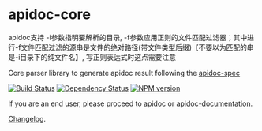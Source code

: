 # apidoc-core

apidoc支持 -i参数指明要解析的目录, -f参数应用正则的文件匹配过滤器；其中进行-f文件匹配过滤的源串是文件的绝对路径(带文件类型后缀)【不要以为匹配的串是-i目录下的纯文件名】, 写正则表达式时这点需要注意

Core parser library to generate apidoc result following the [apidoc-spec](https://github.com/apidoc/apidoc-spec)

[![Build Status](https://travis-ci.org/apidoc/apidoc-core.svg?branch=master)](https://travis-ci.org/apidoc/apidoc-core)
[![Dependency Status](https://david-dm.org/apidoc/apidoc-core.svg)](https://david-dm.org/apidoc/apidoc-core)
[![NPM version](https://badge.fury.io/js/apidoc-core.svg)](http://badge.fury.io/js/apidoc-core)

If you are an end user, please proceed to [apidoc](https://github.com/apidoc/apidoc) or [apidoc-documentation](http://apidocjs.com).

[Changelog](https://github.com/apidoc/apidoc/blob/master/CHANGELOG.md).
